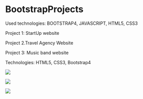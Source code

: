 # BootstrapProjects

Used technologies: BOOTSTRAP4, JAVASCRIPT, HTML5, CSS3

Project 1: StartUp website

Project 2.Travel Agency Website

Project 3: Music band website

Technologies: HTML5, CSS3, Bootstrap4

![](band.gif)


![](startup.gif)


![](travelAgency.gif)
